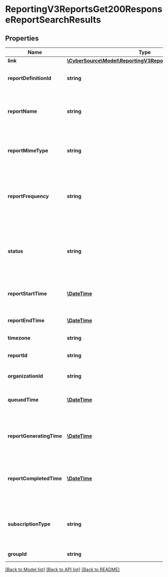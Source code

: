 # ReportingV3ReportsGet200ResponseReportSearchResults

## Properties
Name | Type | Description | Notes
------------ | ------------- | ------------- | -------------
**link** | [**\CyberSource\Model\ReportingV3ReportsGet200ResponseLink**](ReportingV3ReportsGet200ResponseLink.md) |  | [optional] 
**reportDefinitionId** | **string** | Unique Report Identifier of each report type | [optional] 
**reportName** | **string** | Name of the report specified by merchant while creating the report | [optional] 
**reportMimeType** | **string** | Format of the report to get generated Valid Values: - application/xml - text/csv | [optional] 
**reportFrequency** | **string** | Frequency of the report to get generated Valid Values: - DAILY - WEEKLY - MONTHLY - ADHOC | [optional] 
**status** | **string** | Status of the report Valid Values: - COMPLETED - PENDING - QUEUED - RUNNING - ERROR - NO_DATA | [optional] 
**reportStartTime** | [**\DateTime**](\DateTime.md) | Specifies the report start time in ISO 8601 format | [optional] 
**reportEndTime** | [**\DateTime**](\DateTime.md) | Specifies the report end time in ISO 8601 format | [optional] 
**timezone** | **string** | Time Zone | [optional] 
**reportId** | **string** | Unique identifier generated for every reports | [optional] 
**organizationId** | **string** | CyberSource Merchant Id | [optional] 
**queuedTime** | [**\DateTime**](\DateTime.md) | Specifies the time of the report in queued  in ISO 8601 format | [optional] 
**reportGeneratingTime** | [**\DateTime**](\DateTime.md) | Specifies the time of the report started to generate  in ISO 8601 format | [optional] 
**reportCompletedTime** | [**\DateTime**](\DateTime.md) | Specifies the time of the report completed the generation  in ISO 8601 format | [optional] 
**subscriptionType** | **string** | Specifies whether the subscription created is either Custom, Standard or Classic | [optional] 
**groupId** | **string** | Id for selected group. | [optional] 

[[Back to Model list]](../README.md#documentation-for-models) [[Back to API list]](../README.md#documentation-for-api-endpoints) [[Back to README]](../README.md)


